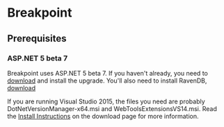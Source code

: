 Breakpoint
==========

Prerequisites
-------------

### ASP.NET 5 beta 7
Breakpoint uses ASP.NET 5 beta 7. If you haven't already, you need to [download](http://www.microsoft.com/en-us/download/details.aspx?id=48738) and install the upgrade.
You'll also need to install RavenDB, [download](http://ravendb.net/downloads)


If you are running Visual Studio 2015, the files you need are probably DotNetVersionManager-x64.msi and WebToolsExtensionsVS14.msi. Read the [Install Instructions](http://www.microsoft.com/en-us/download/details.aspx?id=48738&fa43d42b-25b5-4a42-fe9b-1634f450f5ee=True) on the download page for more information.
